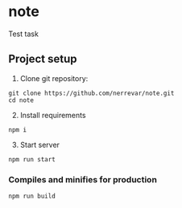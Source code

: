 # note

Test task

## Project setup
1. Clone git repository:
```
git clone https://github.com/nerrevar/note.git
cd note
```
2. Install requirements
```
npm i
```
3. Start server
```
npm run start
```

### Compiles and minifies for production
```
npm run build
```
